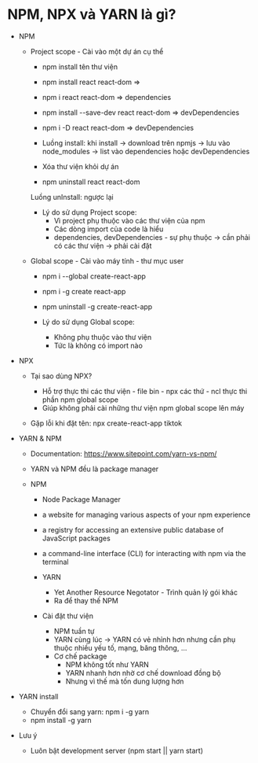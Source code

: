 # NPM, NPX và YARN là gì?

- NPM

  - Project scope - Cài vào một dự án cụ thể

    - npm install tên thư viện
    - npm install react react-dom =>
    - npm i react react-dom => dependencies

    - npm install --save-dev react react-dom => devDependencies
    - npm i -D react react-dom => devDependencies

    - Luồng install: khi install
      -> download trên npmjs
      -> lưu vào node_modules
      -> list vào dependencies hoặc devDependencies

    - Xóa thư viện khỏi dự án
    - npm uninstall react react-dom

    Luồng unInstall: ngược lại

    - Lý do sử dụng Project scope:
      - Vì project phụ thuộc vào các thư viện của npm
      - Các dòng import của code là hiểu
      - dependencies, devDependencies - sự phụ thuộc -> cần phải có các thư viện -> phải cài đặt

  - Global scope - Cài vào máy tính - thư mục user

    - npm i --global create-react-app
    - npm i -g create react-app

    - npm uninstall -g create-react-app

    - Lý do sử dụng Global scope:
      - Không phụ thuộc vào thư viện
      - Tức là không có import nào

- NPX

  - Tại sao dùng NPX?

    - Hỗ trợ thực thi các thư viện - file bin - npx các thứ - ncl thực thi phần npm global scope
    - Giúp không phải cài những thư viện npm global scope lên máy

  - Gặp lỗi khi đặt tên: npx create-react-app tiktok

- YARN & NPM

  - Documentation: https://www.sitepoint.com/yarn-vs-npm/
  - YARN và NPM đều là package manager

  - NPM

    - Node Package Manager
    - a website for managing various aspects of your npm experience
    - a registry for accessing an extensive public database of JavaScript packages
    - a command-line interface (CLI) for interacting with npm via the terminal

    - YARN

      - Yet Another Resource Negotator - Trình quản lý gói khác
      - Ra để thay thế NPM

    - Cài đặt thư viện
      - NPM tuần tự
      - YARN cùng lúc
        -> YARN có vẻ nhỉnh hơn
        nhưng cần phụ thuộc nhiều yếu tố, mạng, băng thông, ...
      - Cơ chế package
        - NPM không tốt như YARN
        - YARN nhanh hơn nhờ cơ chế download đồng bộ
        - Nhưng vì thế mà tốn dung lượng hơn

- YARN install

  - Chuyển đổi sang yarn: npm i -g yarn
  - npm install -g yarn

- Lưu ý
  - Luôn bật development server (npm start || yarn start)
